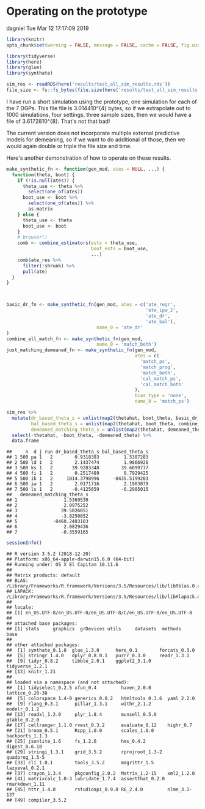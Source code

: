 Operating on the prototype
================
dagniel
Tue Mar 12 17:17:09 2019

``` r
library(knitr)
opts_chunk$set(warning = FALSE, message = FALSE, cache = FALSE, fig.width = 7, fig.height = 7)
```

``` r
library(tidyverse)
library(here)
library(glue)
library(synthate)

sim_res <- readRDS(here('results/test_all_sim_results.rds'))
file_size <- fs::fs_bytes(file.size(here('results/test_all_sim_results.rds')))
```

I have run a short simulation using the prototype, one simulation for each of the 7 DGPs. This file file is 3.014410^{4} bytes, so if we extrapolate out to 1000 simulations, four settings, three sample sizes, then we would have a file of 3.6172810^{8}. That's not that bad!

The current version does not incorporate multiple external predictive models for demeaning, so if we want to do additional of those, then we would again double or triple the file size and time.

Here's another demonstration of how to operate on these results.

``` r
make_synthetic_fn <- function(gen_mod, ates = NULL, ...) {
  function(theta, boot) {
    if (!is.null(ates)) {
      theta_use <- theta %>% 
        select(one_of(ates))
      boot_use <- boot %>% 
        select(one_of(ates)) %>%
        as.matrix
    } else {
      theta_use <- theta
      boot_use <- boot
    }
    # browser()
    comb <- combine_estimators(ests = theta_use,
                               boot_ests = boot_use,
                               ...)
    comb$ate_res %>%
      filter(!shrunk) %>%
      pull(ate)
  }
}



basic_dr_fn <- make_synthetic_fn(gen_mod, ates = c('ate_regr',
                                                   'ate_ipw_2',
                                                   'ate_dr',
                                                   'ate_bal'),
                                 name_0 = 'ate_dr'
)
combine_all_match_fn <- make_synthetic_fn(gen_mod,
                                 name_0 = 'match_both')
just_matching_demeaned_fn <- make_synthetic_fn(gen_mod,
                                               ates = c(
                                                 'match_ps',
                                                 'match_prog',
                                                 'match_both',
                                                 'cal_match_ps',
                                                 'cal_match_both'
                                               ),
                                               bias_type = 'none',
                                               name_0 = 'match_ps')

sim_res %>%
  mutate(dr_based_theta_s = unlist(map2(thetahat, boot_theta, basic_dr_fn)),
         bal_based_theta_s = unlist(map2(thetahat, boot_theta, combine_all_match_fn)),
         demeaned_matching_theta_s = unlist(map2(thetahat, demeaned_theta, just_matching_demeaned_fn))) %>%
  select(-thetahat, -boot_theta, -demeaned_theta) %>%
  data.frame
```

    ##     n  d j run dr_based_theta_s bal_based_theta_s
    ## 1 500 pa 1   2        0.9318383         1.5387283
    ## 2 500 ld 1   2        2.1437474         1.9866926
    ## 3 500 ks 1   2       39.9283348        39.6099777
    ## 4 500 fi 1   2        0.2517489         0.7929425
    ## 5 500 ik 1   2     1014.3798996     -8435.5199203
    ## 6 500 iw 1   2        2.0171716         2.1903079
    ## 7 500 ls 1   2       -0.4125659        -0.2985015
    ##   demeaned_matching_theta_s
    ## 1                 1.5369530
    ## 2                 2.0975252
    ## 3                39.5026051
    ## 4                -3.8250852
    ## 5             -8460.2483103
    ## 6                 2.0829436
    ## 7                -0.3559165

``` r
sessionInfo()
```

    ## R version 3.5.2 (2018-12-20)
    ## Platform: x86_64-apple-darwin15.6.0 (64-bit)
    ## Running under: OS X El Capitan 10.11.6
    ## 
    ## Matrix products: default
    ## BLAS: /Library/Frameworks/R.framework/Versions/3.5/Resources/lib/libRblas.0.dylib
    ## LAPACK: /Library/Frameworks/R.framework/Versions/3.5/Resources/lib/libRlapack.dylib
    ## 
    ## locale:
    ## [1] en_US.UTF-8/en_US.UTF-8/en_US.UTF-8/C/en_US.UTF-8/en_US.UTF-8
    ## 
    ## attached base packages:
    ## [1] stats     graphics  grDevices utils     datasets  methods   base     
    ## 
    ## other attached packages:
    ##  [1] synthate_0.1.0  glue_1.3.0      here_0.1        forcats_0.3.0  
    ##  [5] stringr_1.4.0   dplyr_0.8.0.1   purrr_0.3.0     readr_1.3.1    
    ##  [9] tidyr_0.8.2     tibble_2.0.1    ggplot2_3.1.0   tidyverse_1.2.1
    ## [13] knitr_1.21     
    ## 
    ## loaded via a namespace (and not attached):
    ##  [1] tidyselect_0.2.5 xfun_0.4         haven_2.0.0      lattice_0.20-38 
    ##  [5] colorspace_1.4-0 generics_0.0.2   htmltools_0.3.6  yaml_2.2.0      
    ##  [9] rlang_0.3.1      pillar_1.3.1     withr_2.1.2      modelr_0.1.2    
    ## [13] readxl_1.2.0     plyr_1.8.4       munsell_0.5.0    gtable_0.2.0    
    ## [17] cellranger_1.1.0 rvest_0.3.2      evaluate_0.12    highr_0.7       
    ## [21] broom_0.5.1      Rcpp_1.0.0       scales_1.0.0     backports_1.1.3 
    ## [25] jsonlite_1.6     fs_1.2.6         hms_0.4.2        digest_0.6.18   
    ## [29] stringi_1.3.1    grid_3.5.2       rprojroot_1.3-2  quadprog_1.5-5  
    ## [33] cli_1.0.1        tools_3.5.2      magrittr_1.5     lazyeval_0.2.1  
    ## [37] crayon_1.3.4     pkgconfig_2.0.2  Matrix_1.2-15    xml2_1.2.0      
    ## [41] matrixcalc_1.0-3 lubridate_1.7.4  assertthat_0.2.0 rmarkdown_1.11  
    ## [45] httr_1.4.0       rstudioapi_0.9.0 R6_2.4.0         nlme_3.1-137    
    ## [49] compiler_3.5.2
